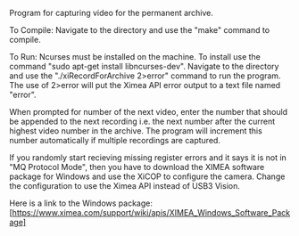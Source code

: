 Program for capturing video for the permanent archive.

To Compile:
Navigate to the directory and use the "make" command to compile.

To Run:
Ncurses must be installed on the machine. To install use the command "sudo apt-get install libncurses-dev".
Navigate to the directory and use the "./xiRecordForArchive 2>error" command to run the program.  The use of 2>error will put the Ximea API error output to a text file named "error".

When prompted for number of the next video, enter the number that should be appended to the next recording i.e. the next number after the current highest video number in the archive.  The program will increment this number automatically if multiple recordings are captured.

If you randomly start recieving missing register errors and it says it is not in "MQ Protocol Mode", then you have to download the XIMEA software package for Windows and use the XiCOP to configure the camera. Change the configuration to use the Ximea API instead of USB3 Vision.

Here is a link to the Windows package:[https://www.ximea.com/support/wiki/apis/XIMEA_Windows_Software_Package]
